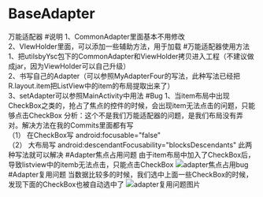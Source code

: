 # BaseAdapter
万能适配器
#说明
1、CommonAdapter里面基本不用修改  
2、VIewHolder里面，可以添加一些辅助方法，用于加载
#万能适配器使用方法
1、把utilsbyYsc包下的CommonAdapter和ViewHolder拷贝进入工程（不建议做成jar，因为ViewHolder可以自己升级）  
2、书写自己的Adapter（可以参照MyAdapterFour的写法，此种写法已经把R.layout.item把ListView中的item的布局提取出来了）  
3、setAdapter可以参照MainActivity中用法
#Bug
1、当item布局中出现CheckBox之类的，抢占了焦点的控件的时候，会出现item无法点击的问题，只能够点击CheckBox
分析：这个不是我们万能适配器的问题，是我们布局没有弄对。解决方法在我的Commits里面都有写  
（1） 在CheckBox写 android:focusable="false"  
（2） 大布局写   android:descendantFocusability="blocksDescendants"
此两种写法就可以解决
#Adapter焦点占用问题
由于item布局中加入了CheckBox后，导致listview中的itemb无法点击，只能点击CheckBox
![adapter焦点占用bug](https://github.com/SavinoYu/BaseAdapter/blob/master/gif/adapter%E7%84%A6%E7%82%B9%E5%8D%A0%E7%94%A8bug.gif)
#Adapter复用问题
当数据比较多的时候，我们选中上面一些CheckBox的时候，发现下面的CheckBox也被自动选中了
![adapter复用问题图片](https://github.com/SavinoYu/BaseAdapter/blob/master/gif/adapter%E5%A4%8D%E7%94%A8%E9%97%AE%E9%A2%98.gif)
